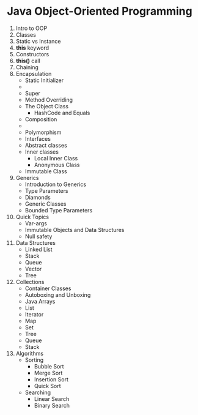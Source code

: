 # Java Object-Oriented Programming

1. Intro to OOP
2. Classes
3. Static vs Instance
4. **this** keyword
5. Constructors
6. **this()** call
7. Chaining
8. Encapsulation
    * Static Initializer
    * 
    * Super
    * Method Overriding
    * The Object Class
        * HashCode and Equals
    * Composition
    * 
    * Polymorphism
    * Interfaces
    * Abstract classes
    * Inner classes
        * Local Inner Class
        * Anonymous Class
    * Immutable Class
9. Generics
    * Introduction to Generics
    * Type Parameters
    * Diamonds
    * Generic Classes
    * Bounded Type Parameters
10. Quick Topics
     * Var-args
     * Immutable Objects and Data Structures
     * Null safety
11. Data Structures
     * Linked List
     * Stack
     * Queue
     * Vector
     * Tree
12. Collections
     * Container Classes
     * Autoboxing and Unboxing
     * Java Arrays
     * List
     * Iterator
     * Map
     * Set
     * Tree
     * Queue
     * Stack
13. Algorithms
     * Sorting
         * Bubble Sort
         * Merge Sort
         * Insertion Sort
         * Quick Sort
     * Searching
         * Linear Search
         * Binary Search 
